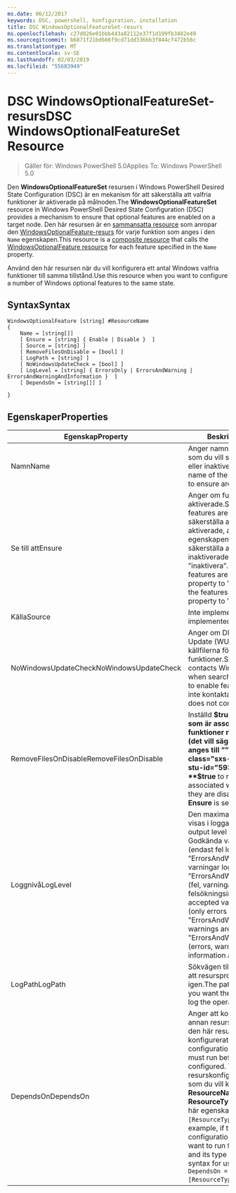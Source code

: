 ```yaml
---
ms.date: 06/12/2017
keywords: DSC, powershell, konfiguration, installation
title: DSC WindowsOptionalFeatureSet-resurs
ms.openlocfilehash: c27d026e01bbb443a82112e37f1d199fb3482e49
ms.sourcegitcommit: b6871f21bd666f9cd71dd336bb3f844cf472b56c
ms.translationtype: MT
ms.contentlocale: sv-SE
ms.lasthandoff: 02/03/2019
ms.locfileid: "55683949"
---
```

# <a name="dsc-windowsoptionalfeatureset-resource"></a><span data-ttu-id="5939b-103">DSC WindowsOptionalFeatureSet-resurs</span><span class="sxs-lookup"><span data-stu-id="5939b-103">DSC WindowsOptionalFeatureSet Resource</span></span>

> <span data-ttu-id="5939b-104">Gäller för: Windows PowerShell 5.0</span><span class="sxs-lookup"><span data-stu-id="5939b-104">Applies To: Windows PowerShell 5.0</span></span>

<span data-ttu-id="5939b-105">Den **WindowsOptionalFeatureSet** resursen i Windows PowerShell Desired State Configuration (DSC) är en mekanism för att säkerställa att valfria funktioner är aktiverade på målnoden.</span><span class="sxs-lookup"><span data-stu-id="5939b-105">The **WindowsOptionalFeatureSet** resource in Windows PowerShell Desired State Configuration (DSC) provides a mechanism to ensure that optional features are enabled on a target node.</span></span>
<span data-ttu-id="5939b-106">Den här resursen är en [sammansatta resource](../../../resources/authoringResourceComposite.md) som anropar den [WindowsOptionalFeature-resurs](windowsOptionalFeatureResource.md) för varje funktion som anges i den `Name` egenskapen.</span><span class="sxs-lookup"><span data-stu-id="5939b-106">This resource is a [composite resource](../../../resources/authoringResourceComposite.md) that calls the [WindowsOptionalFeature resource](windowsOptionalFeatureResource.md) for each feature specified in the `Name` property.</span></span>

<span data-ttu-id="5939b-107">Använd den här resursen när du vill konfigurera ett antal Windows valfria funktioner till samma tillstånd.</span><span class="sxs-lookup"><span data-stu-id="5939b-107">Use this resource when you want to configure a number of Windows optional features to the same state.</span></span>

## <a name="syntax"></a><span data-ttu-id="5939b-108">Syntax</span><span class="sxs-lookup"><span data-stu-id="5939b-108">Syntax</span></span>

```
WindowsOptionalFeature [string] #ResourceName
{
    Name = [string[]]
    [ Ensure = [string] { Enable | Disable }  ]
    [ Source = [string] ]
    [ RemoveFilesOnDisable = [bool] ]
    [ LogPath = [string] ]
    [ NoWindowsUpdateCheck = [bool] ]
    [ LogLevel = [string] { ErrorsOnly | ErrorsAndWarning | ErrorsAndWarningAndInformation }  ]
    [ DependsOn = [string[]] ]

}
```

## <a name="properties"></a><span data-ttu-id="5939b-109">Egenskaper</span><span class="sxs-lookup"><span data-stu-id="5939b-109">Properties</span></span>

|  <span data-ttu-id="5939b-110">Egenskap</span><span class="sxs-lookup"><span data-stu-id="5939b-110">Property</span></span>  |  <span data-ttu-id="5939b-111">Beskrivning</span><span class="sxs-lookup"><span data-stu-id="5939b-111">Description</span></span>   |
|---|---|
| <span data-ttu-id="5939b-112">Namn</span><span class="sxs-lookup"><span data-stu-id="5939b-112">Name</span></span>| <span data-ttu-id="5939b-113">Anger namnet på de funktioner som du vill se till att är aktiverade eller inaktiverade.</span><span class="sxs-lookup"><span data-stu-id="5939b-113">Indicates the name of the features that you want to ensure are enabled or disabled.</span></span>|
| <span data-ttu-id="5939b-114">Se till att</span><span class="sxs-lookup"><span data-stu-id="5939b-114">Ensure</span></span>| <span data-ttu-id="5939b-115">Anger om funktionerna är aktiverade.</span><span class="sxs-lookup"><span data-stu-id="5939b-115">Specifies whether the features are enabled.</span></span> <span data-ttu-id="5939b-116">För att säkerställa att funktionerna är aktiverade, ange den här egenskapen till ”aktivera” för att säkerställa att funktionerna är inaktiverade, egenskapen till ”inaktivera”.</span><span class="sxs-lookup"><span data-stu-id="5939b-116">To ensure that the features are enabled, set this property to "Enable" To ensure that the features are disabled, set the property to "Disable".</span></span>|
| <span data-ttu-id="5939b-117">Källa</span><span class="sxs-lookup"><span data-stu-id="5939b-117">Source</span></span>| <span data-ttu-id="5939b-118">Inte implementerat.</span><span class="sxs-lookup"><span data-stu-id="5939b-118">Not implemented.</span></span>|
| <span data-ttu-id="5939b-119">NoWindowsUpdateCheck</span><span class="sxs-lookup"><span data-stu-id="5939b-119">NoWindowsUpdateCheck</span></span>| <span data-ttu-id="5939b-120">Anger om DISM kontaktar Windows Update (WU) när du söker efter källfilerna för att aktivera funktioner.</span><span class="sxs-lookup"><span data-stu-id="5939b-120">Specifies whether DISM contacts Windows Update (WU) when searching for the source files to enable features.</span></span> <span data-ttu-id="5939b-121">Om $true DISM inte kontaktar WU.</span><span class="sxs-lookup"><span data-stu-id="5939b-121">If $true, DISM does not contact WU.</span></span>|
| <span data-ttu-id="5939b-122">RemoveFilesOnDisable</span><span class="sxs-lookup"><span data-stu-id="5939b-122">RemoveFilesOnDisable</span></span>| <span data-ttu-id="5939b-123">Inställd **$true** att ta bort alla filer som är associerade med funktioner när de är inaktiverade (det vill säga när **Kontrollera** anges till ””).</span><span class="sxs-lookup"><span data-stu-id="5939b-123">Set to **$true** to remove all files associated with the features when they are disabled (that is, when **Ensure** is set to "Absent").</span></span>|
| <span data-ttu-id="5939b-124">Loggnivå</span><span class="sxs-lookup"><span data-stu-id="5939b-124">LogLevel</span></span>| <span data-ttu-id="5939b-125">Den maximala utdatanivån som visas i loggarna.</span><span class="sxs-lookup"><span data-stu-id="5939b-125">The maximum output level shown in the logs.</span></span> <span data-ttu-id="5939b-126">Godkända värden är: ”ErrorsOnly” (endast fel loggas), ”ErrorsAndWarning” (fel och varningar loggas), och ”ErrorsAndWarningAndInformation” (fel, varningar och felsökningsinformation loggas).</span><span class="sxs-lookup"><span data-stu-id="5939b-126">The accepted values are: "ErrorsOnly" (only errors are logged), "ErrorsAndWarning" (errors and warnings are logged), and "ErrorsAndWarningAndInformation" (errors, warnings, and debug information are logged).</span></span>|
| <span data-ttu-id="5939b-127">LogPath</span><span class="sxs-lookup"><span data-stu-id="5939b-127">LogPath</span></span>| <span data-ttu-id="5939b-128">Sökvägen till en loggfil där du vill att resursprovidern att logga in igen.</span><span class="sxs-lookup"><span data-stu-id="5939b-128">The path to a log file where you want the resource provider to log the operation.</span></span>|
| <span data-ttu-id="5939b-129">DependsOn</span><span class="sxs-lookup"><span data-stu-id="5939b-129">DependsOn</span></span>| <span data-ttu-id="5939b-130">Anger att konfigurationen av en annan resurs måste köras innan den här resursen har konfigurerats.</span><span class="sxs-lookup"><span data-stu-id="5939b-130">Specifies that the configuration of another resource must run before this resource is configured.</span></span> <span data-ttu-id="5939b-131">Till exempel om ID för resurskonfigurationen skriptblock som du vill köra först är __ResourceName__ och är av typen __ResourceType__, syntaxen för den här egenskapen är `DependsOn = "[ResourceType]ResourceName"`.</span><span class="sxs-lookup"><span data-stu-id="5939b-131">For example, if the ID of the resource configuration script block that you want to run first is __ResourceName__ and its type is __ResourceType__, the syntax for using this property is `DependsOn = "[ResourceType]ResourceName"`.</span></span>|
